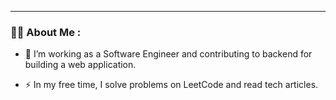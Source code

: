 
<!--
<div id="header" align="center">
  <img src="https://media1.giphy.com/media/v1.Y2lkPTc5MGI3NjExMDU3c24yZng5aXRqYXpzMjA0amtzajF2bXBlcG56eWRheTdhNXk0ciZlcD12MV9pbnRlcm5hbF9naWZfYnlfaWQmY3Q9cw/WIQ0N0OUvei1OW1h9Z/giphy.webp"  width="200"/>
</div>
 <div id="badges" align="center">
  <a href="https://www.linkedin.com/in/nghia-truong-quang-83697221a/">
    <img src="https://img.shields.io/badge/LinkedIn-blue?style=for-the-badge&logo=linkedin&logoColor=white" alt="LinkedIn Badge"/>
  </a>
  <a href="https://www.facebook.com/quanghia.24">
    <img src="https://img.shields.io/badge/Facebook-blue?style=for-the-badge&logo=facebook&logoColor=white" alt="Facebook Badge"/>
  </a>
</div>

<div align = "center"><img src="https://komarev.com/ghpvc/?username=quanghia24&style=flat-square&color=blue" alt=""/> <br> <h1>Hi there 👋</h1></div> -->


---

### :woman_technologist: About Me :

- :telescope: I’m working as a Software Engineer and contributing to backend for building a web application.

- :zap: In my free time, I solve problems on LeetCode and read tech articles.

<!-- - :seedling: Get to know me: [![Gmail Badge](https://img.shields.io/badge/-Curriculum%20Vitae-darkgreen?style=flat&logo=Mail&logoColor=white)](https://quanghia24.github.io/myPortfolio/)

- :mailbox: How to reach me: [![Linkedin Badge](https://img.shields.io/badge/-linkedin-blue?style=flat&logo=Linkedin&logoColor=white)](https://www.linkedin.com/in/nghia-truong-quang-83697221a/)
-->

<!--
**quanghia24/quanghia24** is a ✨ _special_ ✨ repository because its `README.md` (this file) appears on your GitHub profile.

Here are some ideas to get you started:

- 🔭 I’m currently working on ...
- 🌱 I’m currently learning ...
- 👯 I’m looking to collaborate on ...
- 🤔 I’m looking for help with ...
- 💬 Ask me about ...
- 📫 How to reach me: ...
- 😄 Pronouns: ...
- ⚡ Fun fact: ...
-->
